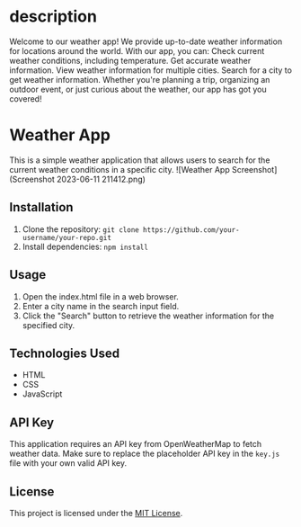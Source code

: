 # description
 Welcome to our weather app! We provide up-to-date weather information for locations around the world.  With our app, you can:  Check current weather conditions, including temperature. Get accurate weather information. View weather information for multiple cities. Search for a city to get weather information. Whether you're planning a trip, organizing an outdoor event, or just curious about the weather, our app has got you covered!
# Weather App

This is a simple weather application that allows users to search for the current weather conditions in a specific city.
![Weather App Screenshot](Screenshot 2023-06-11 211412.png)
## Installation

1. Clone the repository: `git clone https://github.com/your-username/your-repo.git`
2. Install dependencies: `npm install`

## Usage

1. Open the index.html file in a web browser.
2. Enter a city name in the search input field.
3. Click the "Search" button to retrieve the weather information for the specified city.

## Technologies Used

- HTML
- CSS
- JavaScript

## API Key

This application requires an API key from OpenWeatherMap to fetch weather data. Make sure to replace the placeholder API key in the `key.js` file with your own valid API key.

## License

This project is licensed under the [MIT License](LICENSE).

